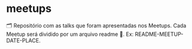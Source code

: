 # meetups
🗂 Repositório com as talks que foram apresentadas nos Meetups. Cada Meetup será dividido por um arquivo readme 📄. Ex: README-MEETUP-DATE-PLACE.
